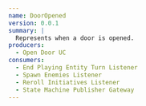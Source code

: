 ```yaml
---
name: DoorOpened
version: 0.0.1
summary: |
  Represents when a door is opened.
producers:
  - Open Door UC
consumers:
  - End Playing Entity Turn Listener
  - Spawn Enemies Listener
  - Reroll Initiatives Listener
  - State Machine Publisher Gateway
---
```


<NodeGraph title="Consumer / Producer Diagram" />
